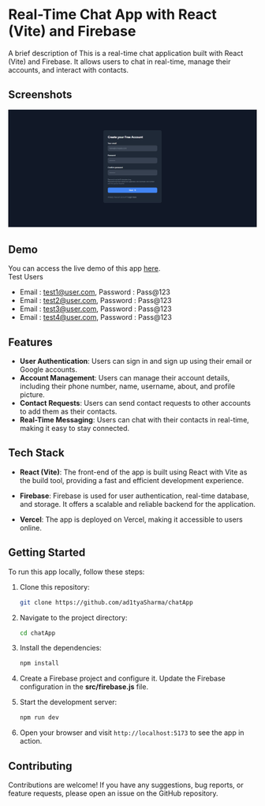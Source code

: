 
# Real-Time Chat App with React (Vite) and Firebase

A brief description of This is a real-time chat application built with React (Vite) and Firebase. It allows users to chat in real-time, manage their accounts, and interact with contacts.

## Screenshots

![App Screenshot](public/chatapp.gif)


## Demo

You can access the live demo of this app [here](https://chat-app-one-kappa.vercel.app/).<br/>
Test Users
- Email : test1@user.com, Password : Pass@123
- Email : test2@user.com, Password : Pass@123
- Email : test3@user.com, Password : Pass@123
- Email : test4@user.com, Password : Pass@123

## Features

- **User Authentication**: Users can sign in and sign up using their email or Google accounts.
- **Account Management**: Users can manage their account details, including their phone number, name, username, about, and profile picture.
- **Contact Requests**: Users can send contact requests to other accounts to add them as their contacts.
- **Real-Time Messaging**: Users can chat with their contacts in real-time, making it easy to stay connected.

## Tech Stack

- **React (Vite)**: The front-end of the app is built using React with Vite as the build tool, providing a fast and efficient development experience.

- **Firebase**: Firebase is used for user authentication, real-time database, and storage. It offers a scalable and reliable backend for the application.

- **Vercel**: The app is deployed on Vercel, making it accessible to users online.

## Getting Started

To run this app locally, follow these steps:

1. Clone this repository:

   ```bash
   git clone https://github.com/ad1tyaSharma/chatApp
   ```
2. Navigate to the project directory:
    ```bash 
    cd chatApp
    ```
3. Install the dependencies:
    ```bash
    npm install
    ```
4. Create a Firebase project and configure it. Update the Firebase configuration in the **src/firebase.js** file.
5. Start the development server:
    ```bash
    npm run dev
    ```
6. Open your browser and visit `http://localhost:5173` to see the app in action.

## Contributing

Contributions are welcome! If you have any suggestions, bug reports, or feature requests, please open an issue on the GitHub repository.
